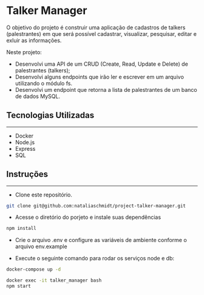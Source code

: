 # Talker Manager

O objetivo do projeto é construir uma aplicação de cadastros de talkers (palestrantes) em que será possível cadastrar, visualizar, pesquisar, editar e exluir as informações.

Neste projeto:

- Desenvolvi uma API de um CRUD (Create, Read, Update e Delete) de palestrantes (talkers);
- Desenvolvi alguns endpoints que irão ler e escrever em um arquivo utilizando o módulo fs.
- Desenvolvi um endpoint que retorna a lista de palestrantes de um banco de dados MySQL.

## Tecnologias Utilizadas
<hr>

- Docker
- Node.js
- Express
- SQL

## Instruções
<hr>

- Clone este repositório.

```bash
git clone git@github.com:nataliaschmidt/project-talker-manager.git
```
- Acesse o diretório do porjeto e instale suas dependências
```bash
npm install
```
- Crie o arquivo .env e configure as variáveis de ambiente conforme o arquivo env.example

- Execute o seguinte comando para rodar os serviços node e db:
```bash
docker-compose up -d
```

```bash
docker exec -it talker_manager bash
npm start
```
